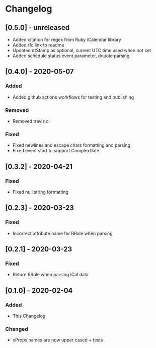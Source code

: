 # Changelog

## [0.5.0] - unreleased

- Added citation for regex from Ruby iCalendar library
- Added rfc link to readme
- Updated dtStamp as optional, current UTC time used when not set
- Added schedule status event parameter, dquote parsing

## [0.4.0] - 2020-05-07

### Added

- Added github actions workflows for testing and publishing

### Removed

- Removed travis ci

### Fixed

- Fixed newlines and escape chars formatting and parsing
- Fixed event start to support ComplexDate

## [0.3.2] - 2020-04-21

### Fixed

- Fixed null string formatting

## [0.2.3] - 2020-03-23

### Fixed

- Incorrect attribute name for RRule when parsing

## [0.2.1] - 2020-03-23

### Fixed

- Return RRule when parsing iCal data

## [0.1.0] - 2020-02-04

### Added

- This Changelog

### Changed

- xProps names are now upper cased + tests
